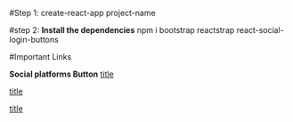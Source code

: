 #Step 1:
create-react-app project-name

#step 2:
 **Install the dependencies**
 npm i bootstrap reactstrap react-social-login-buttons

 #Important Links

 **Social platforms Button**
 [title](https://www.npmjs.com/package/react-social-login-buttons)

 [title](https://getbootstrap.com/docs/4.0/utilities/spacing/)

 [title](https://www.markdownguide.org/cheat-sheet/)

